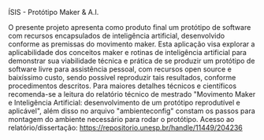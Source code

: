 ÍSIS - Protótipo Maker & A.I.

O presente projeto apresenta como produto final um protótipo de software com recursos encapsulados de inteligência artificial, desenvolvido conforme as premissas do movimento maker. 
Esta aplicação visa explorar a aplicabilidade dos conceitos maker e rotinas de inteligência artificial para demonstrar sua viabilidade técnica e prática de se produzir um protótipo de software livre para assistência pessoal, com recursos open source e baixíssimo custo, sendo possível reproduzir tais resultados, conforme procedimentos descritos.
Para maiores detalhes técnicos e científicos recomenda-se a leitura do relatório técnico de mestrado "Movimento Maker e Inteligência Artificial: desenvolvimento de um protótipo reprodutível e aplicável", além disso no arquivo "ambienteconfig" constam os passos para montagem do ambiente necessário para rodar o protótipo.
Acesso ao relatório/dissertação: https://repositorio.unesp.br/handle/11449/204236
